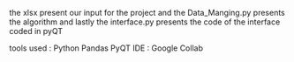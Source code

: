 the xlsx present our input for the project and the Data_Manging.py presents the algorithm and lastly the interface.py presents the code of the interface coded in pyQT

tools used : Python Pandas PyQT
IDE : Google Collab
